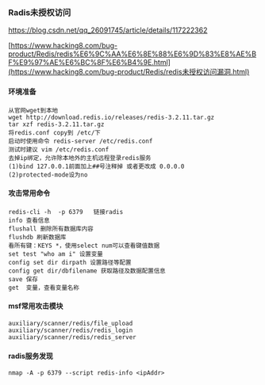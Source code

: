 ### Radis未授权访问

https://blog.csdn.net/qq_26091745/article/details/117222362

[https://www.hacking8.com/bug-product/Redis/redis%E6%9C%AA%E6%8E%88%E6%9D%83%E8%AE%BF%E9%97%AE%E6%BC%8F%E6%B4%9E.html](https://www.hacking8.com/bug-product/Redis/redis未授权访问漏洞.html)



#### 环境准备

```plain
从官网wget到本地
wget http://download.redis.io/releases/redis-3.2.11.tar.gz 
tar xzf redis-3.2.11.tar.gz 
将redis.conf copy到 /etc/下
启动时使用命令 redis-server /etc/redis.conf
测试时建议 vim /etc/redis.conf
去掉ip绑定，允许除本地外的主机远程登录redis服务
(1)bind 127.0.0.1前面加上##号注释掉 或者更改成 0.0.0.0
(2)protected-mode设为no
```

#### 攻击常用命令

```
redis-cli -h  -p 6379	链接radis
info 查看信息
flushall 删除所有数据库内容
flushdb 刷新数据库
看所有键：KEYS *，使用select num可以查看键值数据
set test "who am i" 设置变量
config set dir dirpath 设置路径等配置
config get dir/dbfilename 获取路径及数据配置信息
save 保存
get	 变量，查看变量名称
```

#### msf常用攻击模块

```
auxiliary/scanner/redis/file_upload 
auxiliary/scanner/redis/redis_login 
auxiliary/scanner/redis/redis_server
```

#### radis服务发现

`nmap -A -p 6379 --script redis-info <ipAddr>`